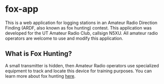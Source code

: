 # fox-app

This is a web application for logging stations in an Amateur Radio Direction Finding (ARDF, also known as fox hunting) contest.  This application was developed for the UT Amateur Radio Club, callsign N5XU.  All amateur radio operators are welcome to use and modify this application.

## What is Fox Hunting?

A small transmitter is hidden, then Amateur Radio operators use specialized equipment to track and locate this device for training purposes.  You can learn more about fox hunting [here](https://tamiamiarc.org/what-is-a-fox-hunt/).
